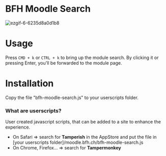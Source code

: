 # BFH Moodle Search
![ezgif-6-6235d8a0d1b8](https://user-images.githubusercontent.com/46045829/138554665-4de274b2-3ee1-43ec-bba4-090cf2b13c98.gif)

# Usage
Press `CMD + k` or `CTRL + k` to bring up the module search. By clicking it or pressing Enter, you'll be forwarded to the module page.


# Installation
Copy the file "bfh-moodle-search.js" to your userscripts folder.
### What are userscripts?
User created javascript scripts, that can be added to a site to enhance the experience. 
- On Safari => search for **Tamperish** in the AppStore and put the file in [your userscripts folder]/moodle.bfh.ch/bfh-moodle-search.js
- On Chrome, Firefox... => search for **Tampermonkey**
